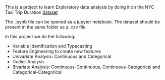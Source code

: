 This is a project to learn Exploratory data analysis by doing it on the NYC Taxi Trip Duration [dataset](https://drive.google.com/file/d/1AYgg6_bTxW84Ip5Yhs0jhEsn88nFot6z/view?usp=sharing)

The .ipynb file can be opened as a jupyter notebook. The dataset should be present in the same folder as a .csv file.

In this project we do the following:

* Variable Identification and Typecasting
* Feature Engineering to create new features
* Univariate Analysis: Continuous and Categorical
* Outlier Analysis
* Bivariate Analysis: Continuous-Continuous, Continuous-Categorical and Categorical-Categorical
